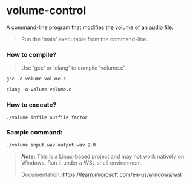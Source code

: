 # volume-control
A command-line program that modifies the volume of an audio file.
> Run the 'main' executable from the command-line.
### How to compile?
> Use 'gcc' or 'clang' to compile 'volume.c'.
```
gcc -o volume volume.c
```
```
clang -o volume volume.c
```
### How to execute?
```
./volume infile outfile factor
```
### Sample command:
```
./volume input.wav output.wav 2.0
```
> **_Note_:** This is a Linux-based project and may not work natively on Windows. Run it under a WSL shell environment.
>
> Documentation: https://learn.microsoft.com/en-us/windows/wsl
